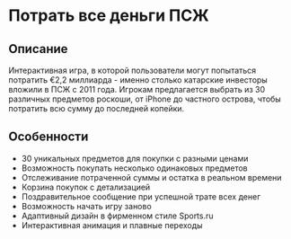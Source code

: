 # Потрать все деньги ПСЖ

## Описание

Интерактивная игра, в которой пользователи могут попытаться потратить €2,2 миллиарда - именно столько катарские инвесторы вложили в ПСЖ с 2011 года. Игрокам предлагается выбрать из 30 различных предметов роскоши, от iPhone до частного острова, чтобы потратить всю сумму до последней копейки.

## Особенности

- 30 уникальных предметов для покупки с разными ценами
- Возможность покупать несколько одинаковых предметов
- Отслеживание потраченной суммы и остатка в реальном времени
- Корзина покупок с детализацией
- Поздравительное сообщение при успешной трате всех денег
- Возможность начать игру заново
- Адаптивный дизайн в фирменном стиле Sports.ru
- Интерактивная анимация и плавные переходы 